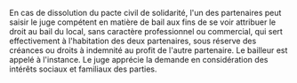En cas de dissolution du pacte civil de solidarité, l'un des partenaires peut saisir le juge compétent en matière de bail aux fins de se voir attribuer le droit au bail du local, sans caractère professionnel ou commercial, qui sert effectivement à l'habitation des deux partenaires, sous réserve des créances ou droits à indemnité au profit de l'autre partenaire. Le bailleur est appelé à l'instance. Le juge apprécie la demande en considération des intérêts sociaux et familiaux des parties.
